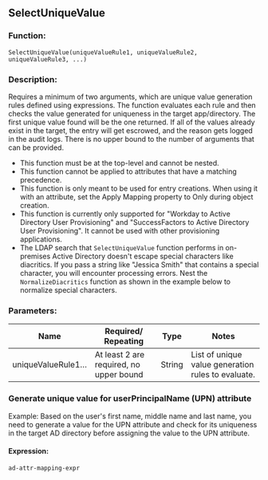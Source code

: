 ## SelectUniqueValue

### Function:
`SelectUniqueValue(uniqueValueRule1, uniqueValueRule2, uniqueValueRule3, ...)`

### Description:
Requires a minimum of two arguments, which are unique value generation rules defined using expressions. The function evaluates each rule and then checks the value generated for uniqueness in the target app/directory. The first unique value found will be the one returned. If all of the values already exist in the target, the entry will get escrowed, and the reason gets logged in the audit logs. There is no upper bound to the number of arguments that can be provided.

- This function must be at the top-level and cannot be nested.
- This function cannot be applied to attributes that have a matching precedence.
- This function is only meant to be used for entry creations. When using it with an attribute, set the Apply Mapping property to Only during object creation.
- This function is currently only supported for "Workday to Active Directory User Provisioning" and "SuccessFactors to Active Directory User Provisioning". It cannot be used with other provisioning applications.
- The LDAP search that `SelectUniqueValue` function performs in on-premises Active Directory doesn't escape special characters like diacritics. If you pass a string like "Jessica Smith" that contains a special character, you will encounter processing errors. Nest the `NormalizeDiacritics` function as shown in the example below to normalize special characters.

### Parameters:

| Name               | Required/ Repeating | Type  | Notes                                          |
|--------------------|---------------------|-------|------------------------------------------------|
| uniqueValueRule1… | At least 2 are required, no upper bound | String | List of unique value generation rules to evaluate. |

### Generate unique value for userPrincipalName (UPN) attribute
Example: Based on the user's first name, middle name and last name, you need to generate a value for the UPN attribute and check for its uniqueness in the target AD directory before assigning the value to the UPN attribute.

#### Expression:
`ad-attr-mapping-expr`